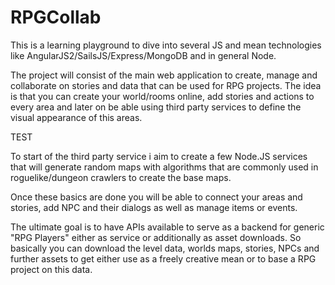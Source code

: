 # RPGCollab
This is a learning playground to dive into several JS and mean technologies like AngularJS2/SailsJS/Express/MongoDB and in general Node. 

The project will consist of the main web application to create, manage and collaborate on stories and data that can be used for RPG projects. The idea is that you can create your world/rooms online, add stories and actions to every area and later on be able using third party services to define the visual appearance of this areas.

TEST

To start of the third party service i aim to create a few Node.JS services that will generate random maps with algorithms that are commonly used in roguelike/dungeon crawlers to create the base maps.

Once these basics are done you will be able to connect your areas and stories, add NPC and their dialogs as well as manage items or events.

The ultimate goal is to have APIs available to serve as a backend for generic "RPG Players" either as service or additionally as asset downloads. So basically you can download the level data, worlds maps, stories, NPCs and further assets to get either use as a freely creative mean or to base a RPG project on this data.
